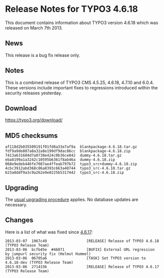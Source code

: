 Release Notes for TYPO3 4.6.18
==============================

This document contains information about TYPO3 version 4.6.18 which was
released on March 7th 2013.

News
----

This release is a bug fix release only.

Notes
-----

This is a combined release of TYPO3 CMS 4.5.25, 4.6.18, 4.7.10 and
6.0.4.\
These versions include important fixes to regressions introduced within
the security releases yesterday.

Download
--------

<https://typo3.org/download/>

MD5 checksums
-------------

    af118d2b035509191f01fd8a33e7af9a  blankpackage-4.6.18.tar.gz
    fdf9a9de087a0a32a8e199df9dac86cc  blankpackage-4.6.18.zip
    7413a631684d7a0738e424c0b36ce842  dummy-4.6.18.tar.gz
    eba8199a1a3242c10595b6361f8ab46a  dummy-4.6.18.zip
    068e9edeb446fe7087ae4ffeab797b72  typo3_src+dummy-4.6.18.zip
    4cbc3912abd368c86a8393c663a40744  typo3_src-4.6.18.tar.gz
    623a0ddf9a3c9a262e9e0225b5317442  typo3_src-4.6.18.zip

Upgrading
---------

The [usual upgrading
procedure](https://docs.typo3.org/typo3cms/InstallationGuide/) applies.
No database updates are necessary.

Changes
-------

Here is a list of what was fixed since
[4.6.17](TYPO3_4.6.17 "wikilink"):

    2013-03-07  1967c49                  [RELEASE] Release of TYPO3 4.6.18 (TYPO3 Release Team)
    2013-03-06  bcfb45e  #46071          [BUFIX] External URL regression by jumpurl security fix (Helmut Hummel)
    2013-03-06  06705a6                  [TASK] Set TYPO3 version to 4.6.18-dev (TYPO3 Release Team)
    2013-03-06  2714336                  [RELEASE] Release of TYPO3 4.6.17 (TYPO3 Release Team)


